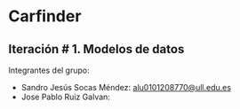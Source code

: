 # Carfinder
## Iteración # 1. Modelos de datos
Integrantes del grupo: 
* Sandro Jesús Socas Méndez: alu0101208770@ull.edu.es
* Jose Pablo Ruiz Galvan: 
